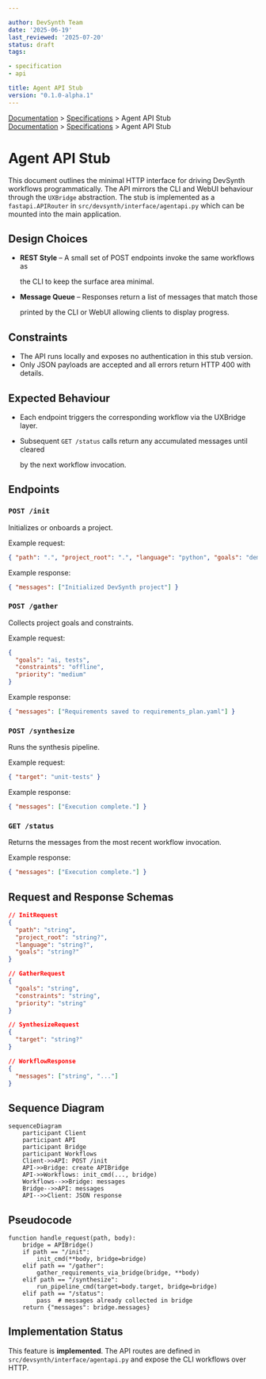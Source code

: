 ```yaml
---

author: DevSynth Team
date: '2025-06-19'
last_reviewed: '2025-07-20'
status: draft
tags:

- specification
- api

title: Agent API Stub
version: "0.1.0-alpha.1"
---
```

<div class="breadcrumbs">
<a href="../index.md">Documentation</a> &gt; <a href="index.md">Specifications</a> &gt; Agent API Stub
</div>

<div class="breadcrumbs">
<a href="../index.md">Documentation</a> &gt; <a href="index.md">Specifications</a> &gt; Agent API Stub
</div>

# Agent API Stub

This document outlines the minimal HTTP interface for driving DevSynth
workflows programmatically. The API mirrors the CLI and WebUI behaviour
through the `UXBridge` abstraction. The stub is implemented as a
`fastapi.APIRouter` in `src/devsynth/interface/agentapi.py` which can be
mounted into the main application.

## Design Choices

- **REST Style** – A small set of POST endpoints invoke the same workflows as

  the CLI to keep the surface area minimal.

- **Message Queue** – Responses return a list of messages that match those

  printed by the CLI or WebUI allowing clients to display progress.

## Constraints

- The API runs locally and exposes no authentication in this stub version.
- Only JSON payloads are accepted and all errors return HTTP 400 with details.


## Expected Behaviour

- Each endpoint triggers the corresponding workflow via the UXBridge layer.
- Subsequent `GET /status` calls return any accumulated messages until cleared

  by the next workflow invocation.

## Endpoints

### `POST /init`

Initializes or onboards a project.

Example request:

```json
{ "path": ".", "project_root": ".", "language": "python", "goals": "demo" }
```

Example response:

```json
{ "messages": ["Initialized DevSynth project"] }
```

### `POST /gather`

Collects project goals and constraints.

Example request:

```json
{
  "goals": "ai, tests",
  "constraints": "offline",
  "priority": "medium"
}
```

Example response:

```json
{ "messages": ["Requirements saved to requirements_plan.yaml"] }
```

### `POST /synthesize`

Runs the synthesis pipeline.

Example request:

```json
{ "target": "unit-tests" }
```

Example response:

```json
{ "messages": ["Execution complete."] }
```

### `GET /status`

Returns the messages from the most recent workflow invocation.

Example response:

```json
{ "messages": ["Execution complete."] }
```

## Request and Response Schemas

```json
// InitRequest
{
  "path": "string",
  "project_root": "string?",
  "language": "string?",
  "goals": "string?"
}
```

```json
// GatherRequest
{
  "goals": "string",
  "constraints": "string",
  "priority": "string"
}
```

```json
// SynthesizeRequest
{
  "target": "string?"
}
```

```json
// WorkflowResponse
{
  "messages": ["string", "..."]
}
```

## Sequence Diagram

<!-- Diagram: API initialization sequence -->
```mermaid
sequenceDiagram
    participant Client
    participant API
    participant Bridge
    participant Workflows
    Client->>API: POST /init
    API->>Bridge: create APIBridge
    API->>Workflows: init_cmd(..., bridge)
    Workflows-->>Bridge: messages
    Bridge-->>API: messages
    API-->>Client: JSON response
```

## Pseudocode

```pseudocode
function handle_request(path, body):
    bridge = APIBridge()
    if path == "/init":
        init_cmd(**body, bridge=bridge)
    elif path == "/gather":
        gather_requirements_via_bridge(bridge, **body)
    elif path == "/synthesize":
        run_pipeline_cmd(target=body.target, bridge=bridge)
    elif path == "/status":
        pass  # messages already collected in bridge
    return {"messages": bridge.messages}
```
## Implementation Status

This feature is **implemented**. The API routes are defined in `src/devsynth/interface/agentapi.py` and expose the CLI workflows over HTTP.
